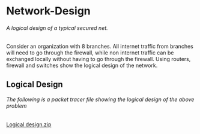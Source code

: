 # Network-Design
###### A logical design of a typical secured net.
Consider an organization with 8 branches. All internet traffic from
branches will need to go through the firewall, while non internet
traffic can be exchanged locally without having to go through the
firewall. Using routers, firewall and switches show the logical design
of the network.
## Logical Design
###### The following is a packet tracer file showing the logical design of the above problem
[Logical design.zip](https://github.com/SimonDouglas-bit/Network-Design/files/9615718/Logical.design.zip)
